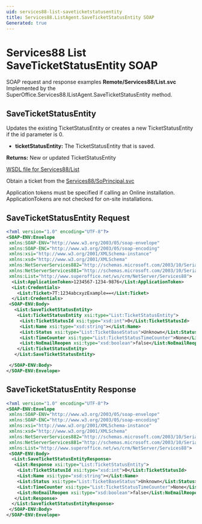```yaml
---
uid: services88-list-saveticketstatusentity
title: Services88.ListAgent.SaveTicketStatusEntity SOAP
Generated: true
---
```


# Services88 List SaveTicketStatusEntity SOAP

SOAP request and response examples **Remote/Services88/List.svc**
Implemented by the <see cref="M:SuperOffice.Services88.IListAgent.SaveTicketStatusEntity">SuperOffice.Services88.IListAgent.SaveTicketStatusEntity</see> method.

## SaveTicketStatusEntity

Updates the existing TicketStatusEntity or creates a new TicketStatusEntity if the id parameter is 0.

* **ticketStatusEntity:** The TicketStatusEntity that is saved.

**Returns:** New or updated TicketStatusEntity


[WSDL file for Services88/List](../Services88-List.md)

Obtain a ticket from the [Services88/SoPrincipal.svc](../SoPrincipal/index.md)

Application tokens must be specified if calling an Online installation. ApplicationTokens are not checked for on-site installations.

## SaveTicketStatusEntity Request

```xml
<?xml version="1.0" encoding="UTF-8"?>
<SOAP-ENV:Envelope
 xmlns:SOAP-ENV="http://www.w3.org/2003/05/soap-envelope"
 xmlns:SOAP-ENC="http://www.w3.org/2003/05/soap-encoding"
 xmlns:xsi="http://www.w3.org/2001/XMLSchema-instance"
 xmlns:xsd="http://www.w3.org/2001/XMLSchema"
 xmlns:NetServerServices882="http://schemas.microsoft.com/2003/10/Serialization/Arrays"
 xmlns:NetServerServices881="http://schemas.microsoft.com/2003/10/Serialization/"
 xmlns:List="http://www.superoffice.net/ws/crm/NetServer/Services88">
  <List:ApplicationToken>1234567-1234-9876</List:ApplicationToken>
  <List:Credentials>
    <List:Ticket>7T:1234abcxyzExample==</List:Ticket>
  </List:Credentials>
 <SOAP-ENV:Body>
   <List:SaveTicketStatusEntity>
    <List:TicketStatusEntity xsi:type="List:TicketStatusEntity">
     <List:TicketStatusId xsi:type="xsd:int">0</List:TicketStatusId>
     <List:Name xsi:type="xsd:string"></List:Name>
     <List:Status xsi:type="List:TicketBaseStatus">Unknown</List:Status>
     <List:TimeCounter xsi:type="List:TicketStatusTimeCounter">None</List:TimeCounter>
     <List:NoEmailReopen xsi:type="xsd:boolean">false</List:NoEmailReopen>
    </List:TicketStatusEntity>
   </List:SaveTicketStatusEntity>

 </SOAP-ENV:Body>
</SOAP-ENV:Envelope>

```


## SaveTicketStatusEntity Response

```xml
<?xml version="1.0" encoding="UTF-8"?>
<SOAP-ENV:Envelope
 xmlns:SOAP-ENV="http://www.w3.org/2003/05/soap-envelope"
 xmlns:SOAP-ENC="http://www.w3.org/2003/05/soap-encoding"
 xmlns:xsi="http://www.w3.org/2001/XMLSchema-instance"
 xmlns:xsd="http://www.w3.org/2001/XMLSchema"
 xmlns:NetServerServices882="http://schemas.microsoft.com/2003/10/Serialization/Arrays"
 xmlns:NetServerServices881="http://schemas.microsoft.com/2003/10/Serialization/"
 xmlns:List="http://www.superoffice.net/ws/crm/NetServer/Services88">
 <SOAP-ENV:Body>
  <List:SaveTicketStatusEntityResponse>
   <List:Response xsi:type="List:TicketStatusEntity">
    <List:TicketStatusId xsi:type="xsd:int">0</List:TicketStatusId>
    <List:Name xsi:type="xsd:string"></List:Name>
    <List:Status xsi:type="List:TicketBaseStatus">Unknown</List:Status>
    <List:TimeCounter xsi:type="List:TicketStatusTimeCounter">None</List:TimeCounter>
    <List:NoEmailReopen xsi:type="xsd:boolean">false</List:NoEmailReopen>
   </List:Response>
  </List:SaveTicketStatusEntityResponse>
 </SOAP-ENV:Body>
</SOAP-ENV:Envelope>

```

